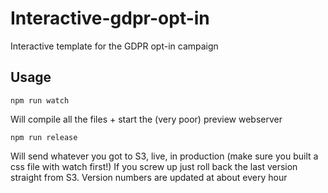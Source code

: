 # Interactive-gdpr-opt-in
Interactive template for the GDPR opt-in campaign

## Usage

    npm run watch
  
Will compile all the files + start the (very poor) preview webserver

    npm run release
  
Will send whatever you got to S3, live, in production (make sure you built a css file with watch first!) If you screw up just roll back the last version straight from S3. Version numbers are updated at about every hour
